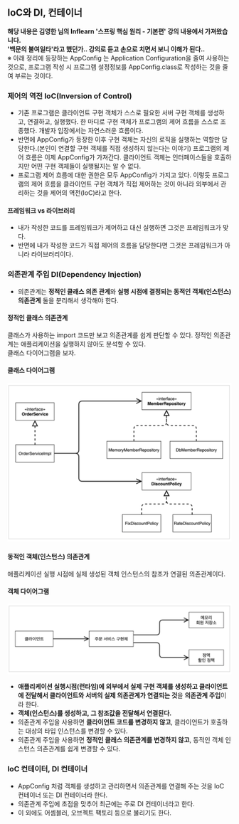 ## IoC와 DI, 컨테이너
**해당 내용은 김영한 님의 Inflearn '스프링 핵심 원리 - 기본편' 강의 내용에서 가져왔습니다.**  
**'백문의 불여일타'라고 했던가.. 강의로 듣고 손으로 치면서 보니 이해가 된다..**  
※ 아래 정리에 등장하는 AppConfig 는 Application Configuration을 줄여 사용하는 것으로, 프로그램 작성 시 프로그램 설정정보를 AppConfig.class로 작성하는 것을 줄여 부르는 것이다.  

### 제어의 역전 IoC(Inversion of Control)
- 기존 프로그램은 클라이언트 구현 객체가 스스로 필요한 서버 구현 객체를 생성하고, 연결하고, 실행했다. 한 마디로 구현 객체가 프로그램의 제어 흐름을 스스로 조종했다. 개발자 입장에서는 자연스러운 흐름이다.
- 반면에 AppConfig가 등장한 이후 구현 객체는 자신의 로직을 실행하는 역할만 담당한다.(본인이 연결할 구현 객체를 직접 생성하지 않는다는 이야기) 프로그램의 제어 흐름은 이제 AppConfig가 가져간다. 클라이언트 객체는 인터페이스들을 호출하지만 어떤 구현 객체들이 실행될지는 알 수 없다.
- 프로그램 제어 흐름에 대한 권한은 모두 AppConfig가 가지고 있다. 이렇듯 프로그램의 제어 흐름을 클라이언트 구현 객체가 직접 제어하는 것이 아니라 외부에서 관리하는 것을 제어의 역전(IoC)라고 한다.

#### 프레임워크 vs 라이브러리
- 내가 작성한 코드를 프레임워크가 제어하고 대신 실행하면 그것은 프레임워크가 맞다.
- 반면에 내가 작성한 코드가 직접 제어의 흐름을 담당한다면 그것은 프레임워크가 아니라 라이브러리이다.

### 의존관계 주입 DI(Dependency Injection)
- 의존관계는 **정적인 클래스 의존 관계**와 **실행 시점에 결정되는 동적인 객체(인스턴스) 의존관계** 둘을 분리해서 생각해야 한다.

#### 정적인 클래스 의존관계
클래스가 사용하는 import 코드만 보고 의존관계를 쉽게 판단할 수 있다. 정적인 의존관계는 애플리케이션을 실행하지 않아도 분석할 수 있다.  
클래스 다이어그램을 보자.
#### 클래스 다이어그램
![클래스다이어그램](images/클래스다이어그램.png)  

#### 동적인 객체(인스턴스) 의존관계
애플리케이션 실행 시점에 실제 생성된 객체 인스턴스의 참조가 연결된 의존관계이다.
#### 객체 다이어그램
![객체다이어그램](images/객체다이어그램.png)  
- **애플리케이션 실행시점(런타임)에 외부에서 실제 구현 객체를 생성하고 클라이언트에 전달해서 클라이언트와 서버의 실제 의존관계가 연결되는 것**을 **의존관계 주입**이라 한다.
- **객체(인스턴스)를 생성하고, 그 참조값을 전달해서 연결된다.**
- 의존관계 주입을 사용하면 **클라이언트 코드를 변경하지 않고**, 클라이언트가 호출하는 대상의 타입 인스턴스를 변경할 수 있다.
- 의존관계 주입을 사용하면 **정적인 클래스 의존관계를 변경하지 않고**, 동적인 객체 인스턴스 의존관계를 쉽게 변경할 수 있다.

### IoC 컨테이터, DI 컨테이너
- AppConfig 처럼 객체를 생성하고 관리하면서 의존관계를 연결해 주는 것을 IoC 컨테이너 또는 DI 컨테이너라 한다.
- 의존관계 주입에 초점을 맞추어 최근에는 주로 DI 컨테이너라고 한다.
- 이 외에도 어셈블러, 오브젝트 팩토리 등으로 불리기도 한다.
